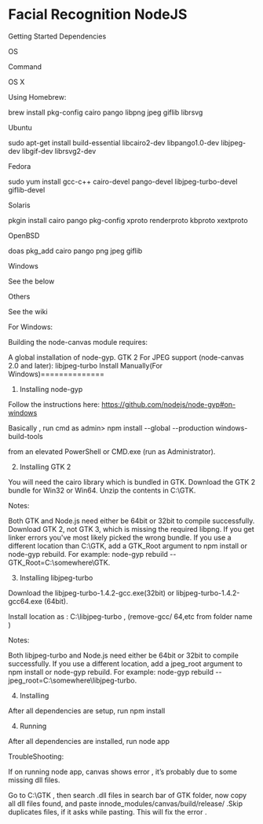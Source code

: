 # Facial Recognition NodeJS

Getting Started
Dependencies

OS

Command

OS X

Using Homebrew:

brew install pkg-config cairo pango libpng jpeg giflib librsvg

Ubuntu

sudo apt-get install build-essential libcairo2-dev libpango1.0-dev libjpeg-dev libgif-dev librsvg2-dev

Fedora

sudo yum install gcc-c++ cairo-devel pango-devel libjpeg-turbo-devel giflib-devel

Solaris

pkgin install cairo pango pkg-config xproto renderproto kbproto xextproto

OpenBSD

doas pkg_add cairo pango png jpeg giflib

Windows

See the below

Others

See the wiki


For Windows:

Building the node-canvas module requires:

A global installation of node-gyp.
GTK 2
For JPEG support (node-canvas 2.0 and later): libjpeg-turbo
Install Manually(For Windows)==============


1. Installing node-gyp

Follow the instructions here: https://github.com/nodejs/node-gyp#on-windows

Basically , run cmd as admin> npm install --global --production windows-build-tools 

 from an elevated PowerShell or CMD.exe (run as Administrator).


2. Installing GTK 2

You will need the cairo library which is bundled in GTK. Download the GTK 2 bundle for Win32 or Win64. Unzip the contents in C:\GTK.

Notes:

Both GTK and Node.js need either be 64bit or 32bit to compile successfully.
Download GTK 2, not GTK 3, which is missing the required libpng. If you get linker errors you've most likely picked the wrong bundle.
If you use a different location than C:\GTK, add a GTK_Root argument to npm install or node-gyp rebuild. For example: node-gyp rebuild --GTK_Root=C:\somewhere\GTK.

3. Installing libjpeg-turbo 

Download the libjpeg-turbo-1.4.2-gcc.exe(32bit)  or libjpeg-turbo-1.4.2-gcc64.exe (64bit).

Install location as : C:\libjpeg-turbo , (remove-gcc/ 64,etc from folder name )

Notes:

Both libjpeg-turbo and Node.js need either be 64bit or 32bit to compile successfully.
If you use a different location, add a jpeg_root argument to npm install or node-gyp rebuild. For example: node-gyp rebuild --jpeg_root=C:\somewhere\libjpeg-turbo.

4. Installing 

After all dependencies are setup, run  npm install 


4. Running 

After all dependencies are installed, run  node app


TroubleShooting:

If on running node app, canvas shows error , it’s probably due to some missing dll files.

Go to C:\GTK , then search  .dll files in search bar of GTK folder, now copy all dll files found, and paste innode_modules/canvas/build/release/  .Skip duplicates files, if it asks while pasting. This will fix the error .
